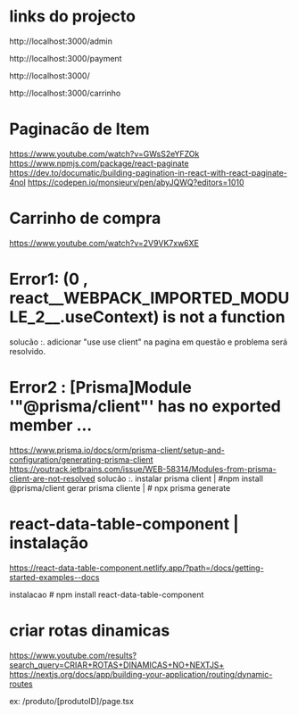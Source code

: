 # links do projecto

http://localhost:3000/admin

http://localhost:3000/payment

http://localhost:3000/

http://localhost:3000/carrinho





# Paginacão de Item 
https://www.youtube.com/watch?v=GWsS2eYFZOk
https://www.npmjs.com/package/react-paginate
https://dev.to/documatic/building-pagination-in-react-with-react-paginate-4nol
https://codepen.io/monsieurv/pen/abyJQWQ?editors=1010

# Carrinho de compra 
https://www.youtube.com/watch?v=2V9VK7xw6XE

#  Error1: (0 , react__WEBPACK_IMPORTED_MODULE_2__.useContext) is not a function
solucão :. adicionar "use use client" na pagina em questão e problema será resolvido.

#  Error2 : [Prisma]Module '"@prisma/client"' has no exported member ...

https://www.prisma.io/docs/orm/prisma-client/setup-and-configuration/generating-prisma-client
https://youtrack.jetbrains.com/issue/WEB-58314/Modules-from-prisma-client-are-not-resolved
solucão :.  instalar prisma client | #npm install @prisma/client
            gerar prisma cliente | # npx prisma generate

# react-data-table-component | instalação 
https://react-data-table-component.netlify.app/?path=/docs/getting-started-examples--docs

instalacao # npm install react-data-table-component 

# criar rotas dinamicas 
https://www.youtube.com/results?search_query=CRIAR+ROTAS+DINAMICAS+NO+NEXTJS+
https://nextjs.org/docs/app/building-your-application/routing/dynamic-routes

ex: /produto/[produtoID]/page.tsx



